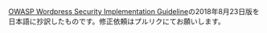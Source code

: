 [OWASP Wordpress Security Implementation Guideline](https://www.owasp.org/index.php/OWASP_Wordpress_Security_Implementation_Guideline)の2018年8月23日版を日本語に抄訳したものです。修正依頼はプルリクにてお願いします。
